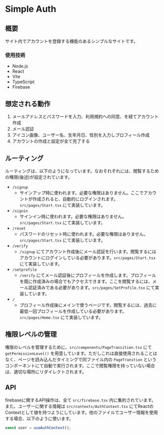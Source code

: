 # Simple Auth

## 概要

サイト内でアカウントを登録する機能のあるシンプルなサイトです。  

### 使用技術
- Node.js
- React
- Vite
- TypeScript
- Firebase

## 想定される動作
1. メールアドレスとパスワードを入力、利用規約への同意、を経てアカウント作成
2. メール認証
3. アイコン画像、ユーザー名、生年月日、性別を入力しプロフィール作成
4. アカウントの作成と設定が全て完了する

## ルーティング

ルーティングは、以下のようになっています。なおそれぞれには、閲覧するための権限(後述)が設定されています。
- `/signup`
   - サインアップ時に使われます。必要な権限はありません。ここでアカウントが作成されると、自動的にログインされます。 `src/pages/Start.tsx` にて実装しています。
- `/signin`
   - サインイン時に使われます。必要な権限はありません。`src/pages/Start.tsx` にて実装しています。
- `/reset`
   - パスワードのリセット時に使われます。必要な権限はありません。`src/pages/Start.tsx` にて実装しています。
- `/verify`
   - `/signup` にてアカウント作成後にメール認証を行います。閲覧するにはアカウントにログインしている必要があります。`src/pages/Start.tsx` にて実装しています。
- `/setprofile`
   - `/verify` にてメール認証後にプロフィールを作成します。プロフィールを既に作成済みの場合でもアクセスできます。ここを閲覧するには、メール認証済みである必要があります。`src/pages/SetProfile.tsx` にて実装しています。
- `/`
   - プロフィール作成後にメインで使うページです。閲覧するには、過去に最低一回プロフィールを作成している必要があります。`src/pages/Home.tsx` にて実装しています。

## 権限レベルの管理

権限のレベルを管理するために、`src/components/PageTransition.tsx` にて `getPermissionLevel()` を用意しています。ただしこれは直接使用されることはなく、ページを読み込んだタイミングで同ファイル内の `PageTranstion` というコンポーネントにて自動で実行されます。ここで閲覧権限を持っていない場合は、適切な場所にリダイレクトされます。

## API

firebaseに関するAPI操作は、全て `src/firebase.tsx` 内に集約されています。また、ユーザーに関する情報は `src/contexts/AuthContext.tsx` にてReactのContextとして値を持つようにしています。他のファイルでユーザー情報を使用する場合、以下のように使います。

```TypeScript
const user = useAuthContext();
```

